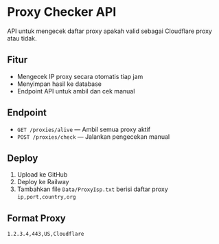 # Proxy Checker API

API untuk mengecek daftar proxy apakah valid sebagai Cloudflare proxy atau tidak.

## Fitur
- Mengecek IP proxy secara otomatis tiap jam
- Menyimpan hasil ke database
- Endpoint API untuk ambil dan cek manual

## Endpoint
- `GET /proxies/alive` — Ambil semua proxy aktif
- `POST /proxies/check` — Jalankan pengecekan manual

## Deploy
1. Upload ke GitHub
2. Deploy ke Railway
3. Tambahkan file `Data/ProxyIsp.txt` berisi daftar proxy `ip,port,country,org`

## Format Proxy
```
1.2.3.4,443,US,Cloudflare
```
